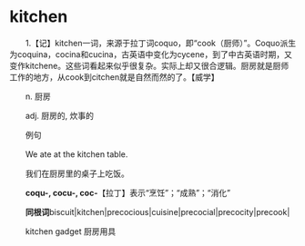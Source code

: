 # kitchen

　　1.【记】kitchen一词，来源于拉丁词coquo，即“cook（厨师）”。Coquo派生为coquina，cocina和cucina，古英语中变化为cycene，到了中古英语时期，又变作kitchene。这些词看起来似乎很复杂。实际上却又很合逻辑。厨房就是厨师工作的地方，从cook到citchen就是自然而然的了。【威学】

　　n. 厨房

　　adj. 厨房的, 炊事的

　　例句

　　We ate at the kitchen table.

　　我们在厨房里的桌子上吃饭。

　　**coqu-, cocu-, coc-**【拉丁】表示“烹饪”；“成熟”；“消化”

　　**同根词**biscuit\|kitchen\|precocious\|cuisine\|precocial\|precocity\|precook\|

　　kitchen gadget 厨房用具
